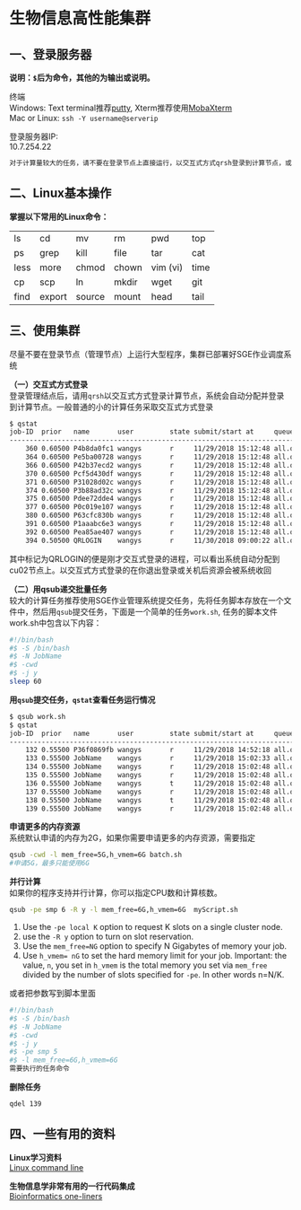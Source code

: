# 生物信息高性能集群  

## 一、登录服务器    

**说明：`$`后为命令，其他的为输出或说明。**  

终端  
Windows: Text terminal推荐[putty](https://the.earth.li/~sgtatham/putty/latest/w32/putty.exe), Xterm推荐使用[MobaXterm](https://mobaxterm.mobatek.net/download.html)  
Mac or Linux: `ssh -Y username@serverip`  

登录服务器IP:  
10.7.254.22  

```diff
对于计算量较大的任务，请不要在登录节点上直接运行，以交互式方式qrsh登录到计算节点，或者用qsub提交任务
```

## 二、Linux基本操作  

**掌握以下常用的Linux命令：**

|  |  |  |  |  |   |   
|  --- | --- | --- | --- | --- | ---  |
|  ls | cd | mv | rm | pwd | top  |
|  ps | grep | kill | file | tar | cat  |
|  less | more | chmod | chown | vim (vi) | time  |
|  cp | scp | ln | mkdir | wget | git  |
|  find | export | source | mount | head | tail  |

## 三、使用集群    
尽量不要在登录节点（管理节点）上运行大型程序，集群已部署好SGE作业调度系统  

**（一）交互式方式登录**  
登录管理结点后，请用`qrsh`以交互式方式登录计算节点，系统会自动分配并登录到计算节点。一般普通的小的计算任务采取交互式方式登录  

```sh
$ qstat
job-ID  prior   name       user         state submit/start at     queue                          slots ja-task-ID 
-----------------------------------------------------------------------------------------------------------------
    360 0.60500 P4b8da0fc1 wangys       r     11/29/2018 15:12:48 all.q@cu05                         4        
    364 0.60500 Pe5ba00728 wangys       r     11/29/2018 15:12:48 all.q@cu03                         4        
    366 0.60500 P42b37ecd2 wangys       r     11/29/2018 15:12:48 all.q@cu01                         4        
    370 0.60500 Pcf5d430df wangys       r     11/29/2018 15:12:48 all.q@cu05                         4        
    371 0.60500 P31028d02c wangys       r     11/29/2018 15:12:48 all.q@cu01                         4        
    374 0.60500 P3b88ad32c wangys       r     11/29/2018 15:12:48 all.q@cu06                         4        
    375 0.60500 Pdee72dde4 wangys       r     11/29/2018 15:12:48 all.q@cu03                         4        
    377 0.60500 P0c019e107 wangys       r     11/29/2018 15:12:48 all.q@cu01                         4        
    380 0.60500 P63cfc830b wangys       r     11/29/2018 15:12:48 all.q@cu06                         4        
    391 0.60500 P1aaabc6e3 wangys       r     11/29/2018 15:12:48 all.q@cu04                         4        
    392 0.60500 Pea85ae407 wangys       r     11/29/2018 15:12:48 all.q@cu06                         4        
    394 0.50500 QRLOGIN    wangys       r     11/30/2018 09:00:22 all.q@cu02                         1    
```
其中标记为QRLOGIN的便是刚才交互式登录的进程，可以看出系统自动分配到cu02节点上。以交互式方式登录的在你退出登录或关机后资源会被系统收回  

**（二）用qsub递交批量任务**  
较大的计算任务推荐使用SGE作业管理系统提交任务，先将任务脚本存放在一个文件中，然后用`qsub`提交任务，下面是一个简单的任务`work.sh`, 任务的脚本文件work.sh中包含以下内容：  

```sh
#!/bin/bash
#$ -S /bin/bash
#$ -N JobName
#$ -cwd
#$ -j y
sleep 60
```

**用`qsub`提交任务，`qstat`查看任务运行情况**  

```sh
$ qsub work.sh
$ qstat
job-ID  prior   name       user         state submit/start at     queue                          slots ja-task-ID 
-----------------------------------------------------------------------------------------------------------------
    132 0.55500 P36f0869fb wangys       r     11/29/2018 14:52:18 all.q@cu02                         1        
    133 0.55500 JobName    wangys       r     11/29/2018 15:02:33 all.q@cu05                         1        
    134 0.55500 JobName    wangys       r     11/29/2018 15:02:48 all.q@cu01                         1        
    135 0.55500 JobName    wangys       r     11/29/2018 15:02:48 all.q@cu05                         1        
    136 0.55500 JobName    wangys       t     11/29/2018 15:02:48 all.q@cu01                         1        
    137 0.55500 JobName    wangys       r     11/29/2018 15:02:48 all.q@cu02                         1        
    138 0.55500 JobName    wangys       t     11/29/2018 15:02:48 all.q@cu05                         1        
    139 0.55500 JobName    wangys       r     11/29/2018 15:02:48 all.q@cu03                         1  

```

**申请更多的内存资源**  
系统默认申请的内存为2G，如果你需要申请更多的内存资源，需要指定  
```sh
qsub -cwd -l mem_free=5G,h_vmem=6G batch.sh
#申请5G，最多只能使用6G
```

**并行计算**  
如果你的程序支持并行计算，你可以指定CPU数和计算核数。   
```sh
qsub -pe smp 6 -R y -l mem_free=6G,h_vmem=6G  myScript.sh
```
1. Use the   `-pe local K`   option to request K slots on a single cluster node.  
2. use the `-R y` option to turn on slot reservation.  
3. Use the  `mem_free=NG`  option to specify N Gigabytes of memory your job.    
4. Use `h_vmem= nG` to set the hard memory limit for your job. Important: the value, `n`, you set in `h_vmem` is the total memory you set via  `mem_free` divided by the number of slots specified for `-pe`. In other words n=N/K.  

或者把参数写到脚本里面  
```sh
#!/bin/bash
#$ -S /bin/bash
#$ -N JobName
#$ -cwd
#$ -j y
#$ -pe smp 5
#$ -l mem_free=6G,h_vmem=6G
需要执行的任务命令
```
**删除任务**  
```sh
qdel 139
```

## 四、一些有用的资料  
**Linux学习资料**  
[Linux command line](https://github.com/ZhijunBioinf/Linux_command_line)

**生物信息学非常有用的一行代码集成**  
[Bioinformatics one-liners](https://github.com/ZhijunBioinf/oneliners)
